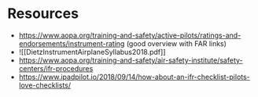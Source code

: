 # Resources
- https://www.aopa.org/training-and-safety/active-pilots/ratings-and-endorsements/instrument-rating (good overview with FAR links)
- ![[DietzInstrumentAirplaneSyllabus2018.pdf]]
- https://www.aopa.org/training-and-safety/air-safety-institute/safety-centers/ifr-procedures
- https://www.ipadpilot.io/2018/09/14/how-about-an-ifr-checklist-pilots-love-checklists/